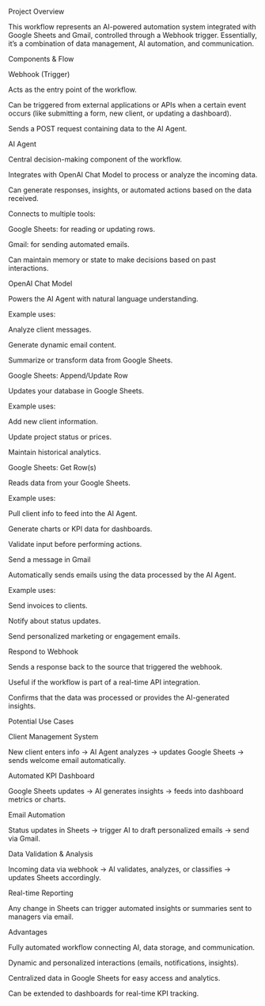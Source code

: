 Project Overview

This workflow represents an AI-powered automation system integrated with Google Sheets and Gmail, controlled through a Webhook trigger. Essentially, it’s a combination of data management, AI automation, and communication.

Components & Flow

Webhook (Trigger)

Acts as the entry point of the workflow.

Can be triggered from external applications or APIs when a certain event occurs (like submitting a form, new client, or updating a dashboard).

Sends a POST request containing data to the AI Agent.

AI Agent

Central decision-making component of the workflow.

Integrates with OpenAI Chat Model to process or analyze the incoming data.

Can generate responses, insights, or automated actions based on the data received.

Connects to multiple tools:

Google Sheets: for reading or updating rows.

Gmail: for sending automated emails.

Can maintain memory or state to make decisions based on past interactions.

OpenAI Chat Model

Powers the AI Agent with natural language understanding.

Example uses:

Analyze client messages.

Generate dynamic email content.

Summarize or transform data from Google Sheets.

Google Sheets: Append/Update Row

Updates your database in Google Sheets.

Example uses:

Add new client information.

Update project status or prices.

Maintain historical analytics.

Google Sheets: Get Row(s)

Reads data from your Google Sheets.

Example uses:

Pull client info to feed into the AI Agent.

Generate charts or KPI data for dashboards.

Validate input before performing actions.

Send a message in Gmail

Automatically sends emails using the data processed by the AI Agent.

Example uses:

Send invoices to clients.

Notify about status updates.

Send personalized marketing or engagement emails.

Respond to Webhook

Sends a response back to the source that triggered the webhook.

Useful if the workflow is part of a real-time API integration.

Confirms that the data was processed or provides the AI-generated insights.

Potential Use Cases

Client Management System

New client enters info → AI Agent analyzes → updates Google Sheets → sends welcome email automatically.

Automated KPI Dashboard

Google Sheets updates → AI generates insights → feeds into dashboard metrics or charts.

Email Automation

Status updates in Sheets → trigger AI to draft personalized emails → send via Gmail.

Data Validation & Analysis

Incoming data via webhook → AI validates, analyzes, or classifies → updates Sheets accordingly.

Real-time Reporting

Any change in Sheets can trigger automated insights or summaries sent to managers via email.

Advantages

Fully automated workflow connecting AI, data storage, and communication.

Dynamic and personalized interactions (emails, notifications, insights).

Centralized data in Google Sheets for easy access and analytics.

Can be extended to dashboards for real-time KPI tracking.
